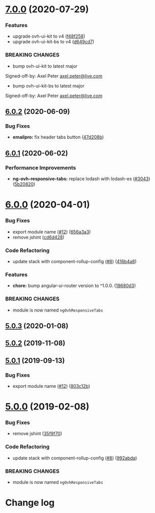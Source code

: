 # [7.0.0](https://github.com/ovh/manager/compare/@ovh-ux/ng-ovh-responsive-tabs@6.0.2...@ovh-ux/ng-ovh-responsive-tabs@7.0.0) (2020-07-29)


### Features

* upgrade ovh-ui-kit to v4 ([f48f258](https://github.com/ovh/manager/commit/f48f2587c367b06939c452428c5783c2fb1c1b8d))
* upgrade ovh-ui-kit-bs to v4 ([d649cd7](https://github.com/ovh/manager/commit/d649cd7d566ac39d172b2e36625fde83bd99c9f5))


### BREAKING CHANGES

* bump ovh-ui-kit to latest major

Signed-off-by: Axel Peter <axel.peter@live.com>
* bump ovh-ui-kit-bs to latest major

Signed-off-by: Axel Peter <axel.peter@live.com>



## [6.0.2](https://github.com/ovh/manager/compare/@ovh-ux/ng-ovh-responsive-tabs@6.0.1...@ovh-ux/ng-ovh-responsive-tabs@6.0.2) (2020-06-09)


### Bug Fixes

* **emailpro:** fix header tabs button ([47d208b](https://github.com/ovh/manager/commit/47d208b44dcad2fedab44b6771d4da79a80dbfc9))



## [6.0.1](https://github.com/ovh/manager/compare/@ovh-ux/ng-ovh-responsive-tabs@6.0.0...@ovh-ux/ng-ovh-responsive-tabs@6.0.1) (2020-06-02)


### Performance Improvements

* **ng-ovh-responsive-tabs:** replace lodash with lodash-es ([#3043](https://github.com/ovh/manager/issues/3043)) ([5b20820](https://github.com/ovh/manager/commit/5b208201a9bf0628187e3df5e8c3c3376d4b2e87))



# [6.0.0](https://github.com/ovh/manager/compare/@ovh-ux/ng-ovh-responsive-tabs@5.0.3...@ovh-ux/ng-ovh-responsive-tabs@6.0.0) (2020-04-01)


### Bug Fixes

* export module name ([#12](https://github.com/ovh/manager/issues/12)) ([656a3a3](https://github.com/ovh/manager/commit/656a3a3879cdee09315960f3e8a60250d0228ab1))
* remove jshint ([cd6d428](https://github.com/ovh/manager/commit/cd6d4281ce540cd30a8f55125e06d55499ec57d0))


### Code Refactoring

* update stack with component-rollup-config ([#8](https://github.com/ovh/manager/issues/8)) ([416b4a8](https://github.com/ovh/manager/commit/416b4a80ffc667ba522c9e2a1fd104fe39ce2a0c))


### Features

* **chore:** bump angular-ui-router version to ^1.0.0. ([18680d3](https://github.com/ovh/manager/commit/18680d37da9591a6e720672d1533e58acf3fb80a))


### BREAKING CHANGES

* module is now named `ngOvhResponsiveTabs`



## [5.0.3](https://github.com/ovh-ux/ng-ovh-responsive-tabs/compare/v5.0.2...v5.0.3) (2020-01-08)



## [5.0.2](https://github.com/ovh-ux/ng-ovh-responsive-tabs/compare/v5.0.1...v5.0.2) (2019-11-08)



## [5.0.1](https://github.com/ovh-ux/ng-ovh-responsive-tabs/compare/v5.0.0...v5.0.1) (2019-09-13)


### Bug Fixes

* export module name ([#12](https://github.com/ovh-ux/ng-ovh-responsive-tabs/issues/12)) ([803c12b](https://github.com/ovh-ux/ng-ovh-responsive-tabs/commit/803c12b))



# [5.0.0](https://github.com/ovh-ux/ng-ovh-responsive-tabs/compare/v4.0.0...v5.0.0) (2019-02-08)


### Bug Fixes

* remove jshint ([35f9f70](https://github.com/ovh-ux/ng-ovh-responsive-tabs/commit/35f9f70))


### Code Refactoring

* update stack with component-rollup-config ([#8](https://github.com/ovh-ux/ng-ovh-responsive-tabs/issues/8)) ([992abda](https://github.com/ovh-ux/ng-ovh-responsive-tabs/commit/992abda))


### BREAKING CHANGES

* module is now named `ngOvhResponsiveTabs`



# Change log
